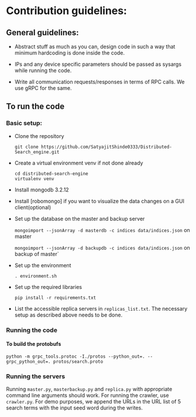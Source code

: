 # Contribution guidelines:

## General guidelines:

* Abstract stuff as much as you can, design code in such a way that minimum hardcoding is done inside the code.

* IPs and any device specific parameters should be passed as sysargs while running the code.

* Write all communication requests/responses in terms of RPC calls. We use gRPC for the same.


## To run the code

### Basic setup:

* Clone the repository

	`git clone https://github.com/SatyajitShinde0333/Distributed-Search_engine.git`

* Create a virtual environment venv if not done already

	`cd distributed-search-engine` <br>
	`virtualenv venv` <br>

* Install mongodb 3.2.12

* Install [robomongo] if you want to visualize the data changes on a GUI client(optional)

* Set up the database on the master and backup server
	
	`mongoimport --jsonArray -d masterdb -c indices data/indices.json` on master <br>

	`mongoimport --jsonArray -d backupdb -c indices data/indices.json` on backup of master`


* Set up the environment 

	`. environment.sh`


* Set up the required libraries

	`pip install -r requirements.txt`


* List the accessible replica servers in `replicas_list.txt`. The necessary setup as described above needs to be done. 
 
 ### Running the code

 #### To build the protobufs

 	python -m grpc_tools.protoc -I./protos --python_out=. --grpc_python_out=. protos/search.proto

 ### Running the servers

Running `master.py`, `masterbackup.py` and `replica.py` with appropriate command line arguments should work. For running the crawler, use `crawler.py`. For demo purposes, we append the URLs in the URL list of 5 search terms with the input seed word during the writes. 
